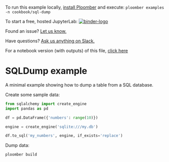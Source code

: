 <!-- start header -->
To run this example locally, [install Ploomber](https://docs.ploomber.io/en/latest/get-started/quick-start.html) and execute: `ploomber examples -n cookbook/sql-dump`

To start a free, hosted JupyterLab: [![binder-logo](https://raw.githubusercontent.com/ploomber/projects/master/_static/open-in-jupyterlab.svg)](https://binder.ploomber.io/v2/gh/ploomber/binder-env/main?urlpath=git-pull%3Frepo%3Dhttps%253A%252F%252Fgithub.com%252Fploomber%252Fprojects%26urlpath%3Dlab%252Ftree%252Fprojects%252Fcookbook/sql-dump%252FREADME.ipynb%26branch%3Dmaster)

Found an issue? [Let us know.](https://github.com/ploomber/projects/issues/new?title=cookbook/sql-dump%20issue)

Have questions? [Ask us anything on Slack.](https://ploomber.io/community/)

For a notebook version (with outputs) of this file, [click here](https://github.com/ploomber/projects/blob/master/cookbook/sql-dump/README.ipynb)
<!-- end header -->



# SQLDump example

<!-- start description -->
A minimal example showing how to dump a table from a SQL database.
<!-- end description -->

Create some sample data:

```python
from sqlalchemy import create_engine
import pandas as pd

df = pd.DataFrame({'numbers': range(10)})

engine = create_engine('sqlite:///my.db')

df.to_sql('my_numbers', engine, if_exists='replace')
```

Dump data:

```sh
ploomber build
```
